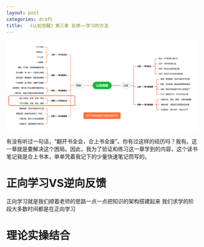 ```yaml
---
layout: post
categories: draft
title:  《认知觉醒》第三章 反馈——学习的方法
---
```


![认知觉醒脑图-反馈](/assets/%E8%84%91%E5%9B%BE%E8%AE%A4%E7%9F%A5%E8%A7%89%E9%86%92-%E5%8F%8D%E9%A6%88.PNG)

有没有听过一句话，“翻开书全会，合上书全废”。你有过这样的经历吗？我有。这一章就是要解决这个困局。因此，我为了验证和练习这一章学到的内容，这个读书笔记我是合上书本，单单凭着我记下的少量快速笔记而写的。

# 正向学习VS逆向反馈

正向学习就是我们顺着老师的思路一点一点把知识的架构搭建起来
我们求学的阶段大多数时间都是在正向学习

# 理论实操结合


<!--stackedit_data:
eyJoaXN0b3J5IjpbLTExNzY4MzE4NDUsMTI1Nzg0NzQzMV19
-->